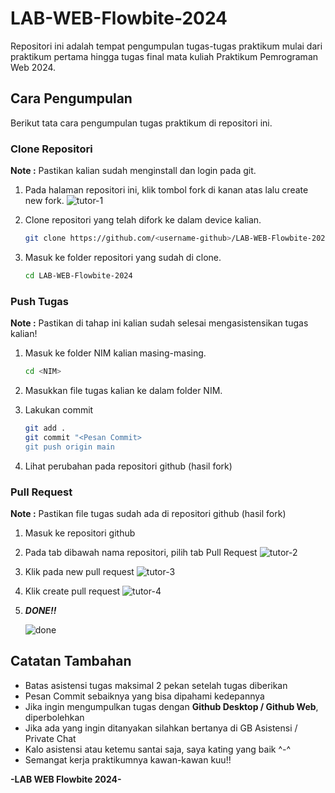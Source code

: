 # LAB-WEB-Flowbite-2024
Repositori ini adalah tempat pengumpulan tugas-tugas praktikum mulai dari praktikum pertama hingga tugas final mata kuliah Praktikum Pemrograman Web 2024.

## Cara Pengumpulan
Berikut tata cara pengumpulan tugas praktikum di repositori ini.

### Clone Repositori
**Note :** Pastikan kalian sudah menginstall dan login pada git.

1. Pada halaman repositori ini, klik tombol fork di kanan atas lalu create new fork.
   ![tutor-1](https://github.com/JoyAbrian/LAB-WEB-Flowbite-2024/blob/main/md/tutor-1.png)
   
2. Clone repositori yang telah difork ke dalam device kalian.
   ```bash
   git clone https://github.com/<username-github>/LAB-WEB-Flowbite-2024.git
   ```
   
3. Masuk ke folder repositori yang sudah di clone.
   ```bash
   cd LAB-WEB-Flowbite-2024
   ```
   
### Push Tugas
**Note :** Pastikan di tahap ini kalian sudah selesai mengasistensikan tugas kalian!

1. Masuk ke folder NIM kalian masing-masing.
   ```bash
   cd <NIM>
   ```

2. Masukkan file tugas kalian ke dalam folder NIM.

3. Lakukan commit
   ```bash
   git add .
   git commit "<Pesan Commit>
   git push origin main
   ```

4. Lihat perubahan pada repositori github (hasil fork)

### Pull Request
**Note :** Pastikan file tugas sudah ada di repositori github (hasil fork)

1. Masuk ke repositori github

2. Pada tab dibawah nama repositori, pilih tab Pull Request
   ![tutor-2](https://github.com/JoyAbrian/LAB-WEB-Flowbite-2024/blob/main/md/tutor-2.png)

3. Klik pada new pull request
   ![tutor-3](https://github.com/JoyAbrian/LAB-WEB-Flowbite-2024/blob/main/md/tutor-3.png)

4. Klik create pull request
   ![tutor-4](https://github.com/JoyAbrian/LAB-WEB-Flowbite-2024/blob/main/md/tutor-4.png)

5. ***DONE!!***
   
   ![done](https://github.com/JoyAbrian/LAB-WEB-Flowbite-2024/blob/main/md/done.gif)

## Catatan Tambahan
- Batas asistensi tugas maksimal 2 pekan setelah tugas diberikan
- Pesan Commit sebaiknya yang bisa dipahami kedepannya
- Jika ingin mengumpulkan tugas dengan **Github Desktop / Github Web**, diperbolehkan
- Jika ada yang ingin ditanyakan silahkan bertanya di GB Asistensi / Private Chat
- Kalo asistensi atau ketemu santai saja, saya kating yang baik ^-^
- Semangat kerja praktikumnya kawan-kawan kuu!!

**-LAB WEB Flowbite 2024-**
